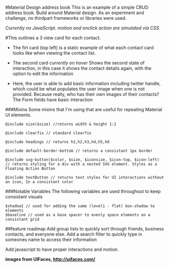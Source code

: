 #Material Design address book
This is an example of a simple CRUD address book. Build around Material design. As an experiment and challenge, no thirdpart frameworks or libraries were used. 

*Currently no JavaScript. motion and onclick action are simulated via CSS*


#This outlines a 3 view card for each contact. 

* The firt card (top left) is a static example of what each contact card looks like when viewing the contact list.

* The second card *currently on hover* Shows the second state of interaction, in this case it shows the contact details again, with the option to edit the information

* Here, the user is able to add basic information including twitter handle, which could be what populates the user image when one is not provided. Because really, who has their own images of their contacts?
	The Form fields have basic interaction 

###Mixins 
Some mixins that I'm using that are useful for repeating Material UI elements.

	@include size($size) //returns width & height 1:1

	@include clearfix // standard clearfix 

	@include headings // returns h1,h2,h3,h4,h5,h6

	@include default-border-bottom // returns a consistant 1px border

	@include svg-button($color, $size, $iconsize, $icon-top, $icon-left) // returns styling for a div with a nested SVG element. Styles as a Floating Action Button
	
	@include textButton // returns text styles for UI interactions without an icon, In a consistant color

###Notable Variables
The following variables are used throughout to keep consistant visuals

	$shadow1 // used for adding the same (level1 - flat) box-shadow to elements
	$baseline // used as a base spacer to evenly space elements on a consistant grid

##feature roadmap
Add group lists to quickly sort through friends, business contacts, and everyone else. 
Add a search filter to quickly type in someones name to access their information

Add javascript to have proper interactions and motion. 

**images from UIFaces, http://uifaces.com/**